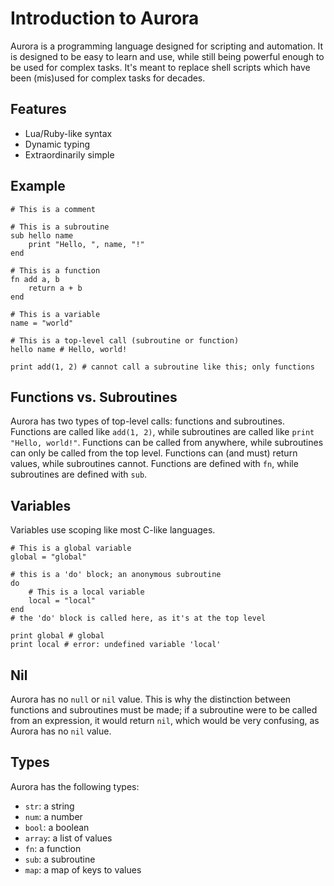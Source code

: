 # Introduction to Aurora
Aurora is a programming language designed for scripting and automation. It is designed to be easy to learn and use, while still being powerful enough to be used for complex tasks.
It's meant to replace shell scripts which have been (mis)used for complex tasks for decades. 

## Features
- Lua/Ruby-like syntax
- Dynamic typing
- Extraordinarily simple

## Example
```aurora
# This is a comment

# This is a subroutine
sub hello name
    print "Hello, ", name, "!"
end

# This is a function
fn add a, b
    return a + b
end

# This is a variable
name = "world"

# This is a top-level call (subroutine or function)
hello name # Hello, world!

print add(1, 2) # cannot call a subroutine like this; only functions
```

## Functions vs. Subroutines
Aurora has two types of top-level calls: functions and subroutines. Functions are called like `add(1, 2)`, while subroutines are called like `print "Hello, world!"`. Functions can be called from anywhere, while subroutines can only be called from the top level. Functions can (and must) return values, while subroutines cannot. Functions are defined with `fn`, while subroutines are defined with `sub`.

## Variables
Variables use scoping like most C-like languages. 
    
```aurora
# This is a global variable
global = "global"

# this is a 'do' block; an anonymous subroutine
do 
    # This is a local variable
    local = "local"
end 
# the 'do' block is called here, as it's at the top level

print global # global
print local # error: undefined variable 'local'
```

## Nil
Aurora has no `null` or `nil` value.
This is why the distinction between functions and subroutines must be made; if a subroutine were to be called from an expression, it would return `nil`, which would be very confusing, as Aurora has no `nil` value.

## Types
Aurora has the following types:
- `str`: a string
- `num`: a number
- `bool`: a boolean
- `array`: a list of values
- `fn`: a function
- `sub`: a subroutine
- `map`: a map of keys to values

